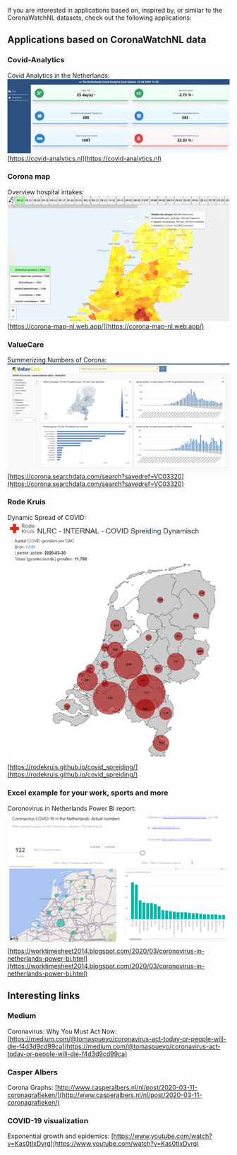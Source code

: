 If you are interested in applications based on, inspired by, or similar to the CoronaWatchNL datasets, check out the following applications:



## Applications based on CoronaWatchNL data

### Covid-Analytics
Covid Analytics in the Netherlands: 
![CovidAnalytics](CovidAnalytics.PNG)
[https://covid-analytics.nl](https://covid-analytics.nl)


### Corona map
Overview hospital intakes: 
![CoronaMap](CoronaMap.PNG)
[https://corona-map-nl.web.app/](https://corona-map-nl.web.app/)


### ValueCare
Summerizing Numbers of Corona: 
![ValueCare](ValueCare.PNG)
[https://corona.searchdata.com/search?savedref=VC03320](https://corona.searchdata.com/search?savedref=VC03320)


### Rode Kruis
Dynamic Spread of COVID: 
![RodeKruis](RodeKruis.PNG)
[https://rodekruis.github.io/covid_spreiding/](https://rodekruis.github.io/covid_spreiding/)


### Excel example for your work, sports and more
Coronovirus in Netherlands Power BI report: 
![PowerBI](PowerBI.PNG)
[https://worktimesheet2014.blogspot.com/2020/03/coronovirus-in-netherlands-power-bi.html](https://worktimesheet2014.blogspot.com/2020/03/coronovirus-in-netherlands-power-bi.html) 



## Interesting links

### Medium
Coronavirus: Why You Must Act Now: [https://medium.com/@tomaspueyo/coronavirus-act-today-or-people-will-die-f4d3d9cd99ca](https://medium.com/@tomaspueyo/coronavirus-act-today-or-people-will-die-f4d3d9cd99ca)


### Casper Albers
Corona Graphs: [http://www.casperalbers.nl/nl/post/2020-03-11-coronagrafieken/](http://www.casperalbers.nl/nl/post/2020-03-11-coronagrafieken/)


### COVID-19 visualization
Exponential growth and epidemics: [https://www.youtube.com/watch?v=Kas0tIxDvrg](https://www.youtube.com/watch?v=Kas0tIxDvrg)